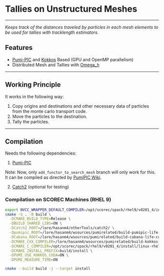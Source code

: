 # Tallies on Unstructured Meshes

---
*Keeps track of the distances traveled by particles in each mesh
elements to be used for tallies with tracklength estimators.*

## Features

* [Pumi-PIC](https://github.com/SCOREC/pumi-pic) and [Kokkos](https://kokkos.org/) Based (GPU and OpenMP parallelism)
* Distributed Mesh and Tallies with [Omega_h](https://github.com/SCOREC/omega_h)

---


## Working Principle
It works in the following way:

1. Copy origins and destinations and other necessary data of particles from the monte carlo transport code.
2. Move the particles to the destination.
3. Tally the particles.


---

## Compilation
Needs the following dependencies:

1. [Pumi-PIC](https://github.com/Fuad-HH/pumi-pic/tree/add_functor_to_search_mesh)

Note: Now, only `add_functor_to_search_mesh` branch will only work for this. It can be compiled as directed by [PumiPIC Wiki](https://github.com/SCOREC/pumi-pic/wiki).

2. [Catch2](https://github.com/catchorg/Catch2) (optional for testing)

### Compilation on SCOREC Machines (RHEL 9)

```bash
export NVCC_WRAPPER_DEFAULT_COMPILER=/opt/scorec/spack/rhel9/v0201_4/install/linux-rhel9-x86_64/gcc-12.3.0/mpich-4.1.1-xpoyz4tqgfxtrm6m7qq67q4ccp5pnlre/bin/mpicxx
cmake -S . -B build \
  -DCMAKE_BUILD_TYPE=Release \
  -DBUILD_SHARED_LIBS=ON \
  -DCatch2_ROOT=/lore/hasanm4/otherTools/catch2/ \
  -Dpumipic_ROOT=/lore/hasanm4/wsources/pumirelated/build-pumipic-life-cuda/install/ \
  -DCabana_ROOT=/lore/hasanm4/wsources/pumirelated/build-cabana-life-cuda/install/ \
  -DCMAKE_CXX_COMPILER=/lore/hasanm4/wsources/pumirelated/build-kokkos-life-cuda/install/bin/nvcc_wrapper \
  -DCMAKE_C_COMPILER=/opt/scorec/spack/rhel9/v0201_4/install/linux-rhel9-x86_64/gcc-12.3.0/mpich-4.1.1-xpoyz4tqgfxtrm6m7qq67q4ccp5pnlre/bin/mpicc \
  -DCMAKE_INSTALL_PREFIX=build/install \
  -DPUMI_USE_KOKKOS_CUDA=ON \
  -DPUMI_MEASURE_TIME=ON

cmake --build build -j --target install
```